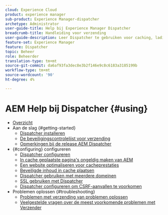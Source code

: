 ```yaml
---
cloud: Experience Cloud
product: experience manager
sub-product: Experience Manager-dispatcher
archetype: Administrator
user-guide-title: Help bij Experience Manager Dispatcher
breadcrumb-title: Handleiding voor verzending
user-guide-description: Leer Dispatcher te gebruiken voor caching, lading het in evenwicht brengen, en het verbeteren van veiligheid voor uw AEM server.
feature-set: Experience Manager
feature: Dispatcher
topic: Beheer
role: Beheerder
translation-type: tm+mt
source-git-commit: da6af93fa3dec8e3b2f146e9c8c6183a3185199b
workflow-type: tm+mt
source-wordcount: '90'
ht-degree: 4%

---
```



# AEM Help bij Dispatcher {#using}

+ [Overzicht](dispatcher.md)
+ Aan de slag {#getting-started}
   + [Dispatcher installeren](dispatcher-install.md)
   + [De beveiligingscontrolelijst voor verzending](security-checklist.md)
   + [Opmerkingen bij de release AEM Dispatcher](release-notes.md)
+ {#configuring} configureren
   + [Dispatcher configureren](dispatcher-configuration.md)
   + [In cache geplaatste pagina&#39;s ongeldig maken van AEM](page-invalidate.md)
   + [Een website optimaliseren voor cacheprestaties](https://helpx.adobe.com/experience-manager/6-4/sites/deploying/using/configuring-performance.html)
   + [Beveiligde inhoud in cache plaatsen](permissions-cache.md)
   + [Dispatcher gebruiken met meerdere domeinen  ](dispatcher-domains.md)
   + [SSL gebruiken met Dispatcher](dispatcher-ssl.md)
   + [Dispatcher configureren om CSRF-aanvallen te voorkomen](configuring-dispatcher-to-prevent-csrf.md)
+ Problemen oplossen {#troubleshooting}
   + [Problemen met verzending van problemen oplossen](dispatcher-troubleshooting.md)
   + [Veelgestelde vragen over de meest voorkomende problemen met Verzender](dispatcher-faq.md)
